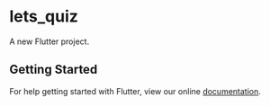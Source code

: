 # lets_quiz

A new Flutter project.

## Getting Started

For help getting started with Flutter, view our online
[documentation](https://flutter.io/).

